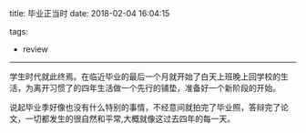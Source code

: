 title: 毕业正当时
date: 2018-02-04 16:04:15

tags:
  - review
---
学生时代就此终焉。在临近毕业的最后一个月就开始了白天上班晚上回学校的生活，为离开习惯了的四年生活做一个先行的铺垫，准备好一个新阶段的开始。

说起毕业季好像也没有什么特别的事情，不经意间就拍完了毕业照，答辩完了论文，一切都发生的很自然和平常,大概就像这过去四年的每一天。